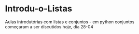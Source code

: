 # Introdu-o-Listas
Aulas introdutórias com listas e conjuntos - em python
conjuntos começaram a ser discutidos hoje, dia 28-04
